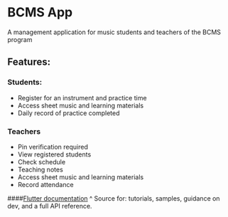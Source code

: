 # BCMS App

A management application for music students and teachers of the BCMS program

## Features:

### Students:
- Register for an instrument and practice time
- Access sheet music and learning materials
- Daily record of practice completed

### Teachers
- Pin verification required
- View registered students
- Check schedule
- Teaching notes
- Access sheet music and learning materials
- Record attendance 


####[Flutter documentation](https://flutter.dev/docs)
^ Source for: 
tutorials, samples, guidance on dev, and a full API reference.
